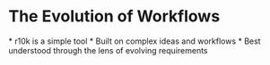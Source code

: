 The Evolution of Workflows
==========================

<aside class="notes">
  * r10k is a simple tool
  * Built on complex ideas and workflows
  * Best understood through the lens of evolving requirements
</aside>
